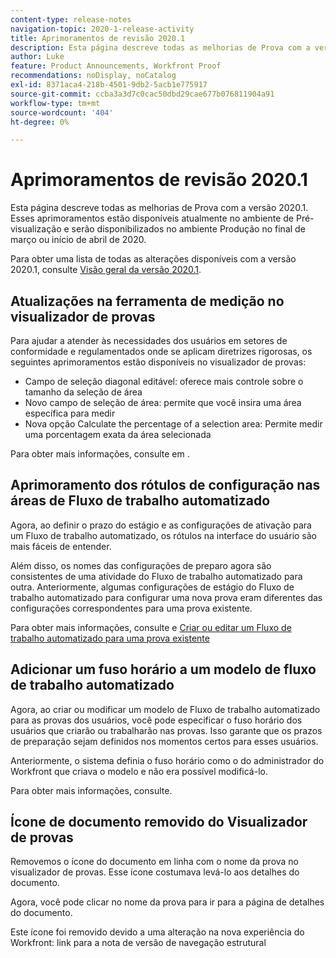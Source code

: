```yaml
---
content-type: release-notes
navigation-topic: 2020-1-release-activity
title: Aprimoramentos de revisão 2020.1
description: Esta página descreve todas as melhorias de Prova com a versão 2020.1. Esses aprimoramentos estão disponíveis atualmente no ambiente de Pré-visualização e serão disponibilizados no ambiente Produção no final de março ou início de abril de 2020.
author: Luke
feature: Product Announcements, Workfront Proof
recommendations: noDisplay, noCatalog
exl-id: 8371aca4-218b-4501-9db2-5acb1e775917
source-git-commit: ccba3a3d7c0cac50dbd29cae677b076811904a91
workflow-type: tm+mt
source-wordcount: '404'
ht-degree: 0%

---
```


# Aprimoramentos de revisão 2020.1

Esta página descreve todas as melhorias de Prova com a versão 2020.1. Esses aprimoramentos estão disponíveis atualmente no ambiente de Pré-visualização e serão disponibilizados no ambiente Produção no final de março ou início de abril de 2020.

Para obter uma lista de todas as alterações disponíveis com a versão 2020.1, consulte [Visão geral da versão 2020.1](../../../product-announcements/product-releases/2020.1-release-activity/2020.1-release-overview.md).

## Atualizações na ferramenta de medição no visualizador de provas

Para ajudar a atender às necessidades dos usuários em setores de conformidade e regulamentados onde se aplicam diretrizes rigorosas, os seguintes aprimoramentos estão disponíveis no visualizador de provas:

* Campo de seleção diagonal editável: oferece mais controle sobre o tamanho da seleção de área
* Novo campo de seleção de área: permite que você insira uma área específica para medir
* Nova opção Calculate the percentage of a selection area: Permite medir uma porcentagem exata da área selecionada

Para obter mais informações, consulte em .

## Aprimoramento dos rótulos de configuração nas áreas de Fluxo de trabalho automatizado

Agora, ao definir o prazo do estágio e as configurações de ativação para um Fluxo de trabalho automatizado, os rótulos na interface do usuário são mais fáceis de entender.

Além disso, os nomes das configurações de preparo agora são consistentes de uma atividade do Fluxo de trabalho automatizado para outra. Anteriormente, algumas configurações de estágio do Fluxo de trabalho automatizado para configurar uma nova prova eram diferentes das configurações correspondentes para uma prova existente.

Para obter mais informações, consulte e [Criar ou editar um Fluxo de trabalho automatizado para uma prova existente](../../../review-and-approve-work/proofing/managing-proofs-within-workfront/create-edit-automated-workflow-existing-proof.md)

## Adicionar um fuso horário a um modelo de fluxo de trabalho automatizado

Agora, ao criar ou modificar um modelo de Fluxo de trabalho automatizado para as provas dos usuários, você pode especificar o fuso horário dos usuários que criarão ou trabalharão nas provas. Isso garante que os prazos de preparação sejam definidos nos momentos certos para esses usuários.

Anteriormente, o sistema definia o fuso horário como o do administrador do Workfront que criava o modelo e não era possível modificá-lo.

Para obter mais informações, consulte.

## Ícone de documento removido do Visualizador de provas

Removemos o ícone do documento em linha com o nome da prova no visualizador de provas. Esse ícone costumava levá-lo aos detalhes do documento.

Agora, você pode clicar no nome da prova para ir para a página de detalhes do documento.

Este ícone foi removido devido a uma alteração na nova experiência do Workfront: link para a nota de versão de navegação estrutural
